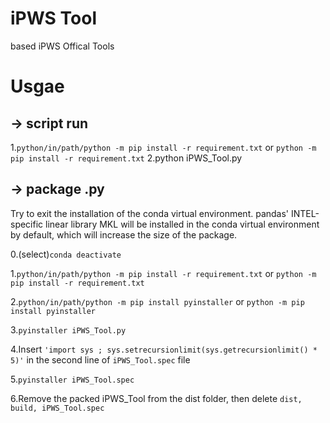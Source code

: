 # iPWS Tool
based iPWS Offical Tools

# Usgae
## -> script  run
1.```python/in/path/python -m pip install -r requirement.txt```
 or
 ```python -m pip install -r requirement.txt```
2.python iPWS_Tool.py

## -> package  .py
Try to exit the installation of the conda virtual environment. pandas' INTEL-specific linear library MKL will be installed in the conda virtual environment by default, which will increase the size of the package.

0.(select)```conda deactivate```

1.```python/in/path/python -m pip install -r requirement.txt```
or
 ```python -m pip install -r requirement.txt```
 
2.```python/in/path/python -m pip install pyinstaller```
or
 ```python -m pip install pyinstaller```
 
 3.```pyinstaller iPWS_Tool.py```
 
 4.Insert ```'import sys ; sys.setrecursionlimit(sys.getrecursionlimit() * 5)'``` in the second line of ```iPWS_Tool.spec``` file
 
 5.```pyinstaller iPWS_Tool.spec```

 6.Remove the packed iPWS_Tool from the dist folder, then delete ```dist, build, iPWS_Tool.spec```


